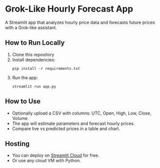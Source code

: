 # Grok-Like Hourly Forecast App

A Streamlit app that analyzes hourly price data and forecasts future prices with a Grok-like assistant.

## How to Run Locally

1. Clone this repository
2. Install dependencies:
   ```
   pip install -r requirements.txt
   ```
3. Run the app:
   ```
   streamlit run app.py
   ```

## How to Use

- Optionally upload a CSV with columns: UTC, Open, High, Low, Close, Volume.
- The app will estimate parameters and forecast hourly prices.
- Compare live vs predicted prices in a table and chart.

## Hosting

- You can deploy on [Streamlit Cloud](https://streamlit.io/cloud) for free.
- Or use any cloud VM with Python.
